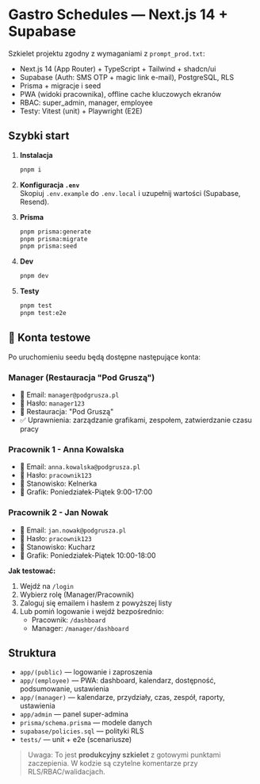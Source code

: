 # Gastro Schedules — Next.js 14 + Supabase

Szkielet projektu zgodny z wymaganiami z `prompt_prod.txt`:
- Next.js 14 (App Router) + TypeScript + Tailwind + shadcn/ui
- Supabase (Auth: SMS OTP + magic link e-mail), PostgreSQL, RLS
- Prisma + migracje i seed
- PWA (widoki pracownika), offline cache kluczowych ekranów
- RBAC: super_admin, manager, employee
- Testy: Vitest (unit) + Playwright (E2E)

## Szybki start

1. **Instalacja**  
   ```bash
   pnpm i
   ```

2. **Konfiguracja `.env`**  
   Skopiuj `.env.example` do `.env.local` i uzupełnij wartości (Supabase, Resend).

3. **Prisma**  
   ```bash
   pnpm prisma:generate
   pnpm prisma:migrate
   pnpm prisma:seed
   ```

4. **Dev**  
   ```bash
   pnpm dev
   ```

5. **Testy**  
   ```bash
   pnpm test
   pnpm test:e2e
   ```

## 👥 Konta testowe

Po uruchomieniu seedu będą dostępne następujące konta:

### Manager (Restauracja "Pod Gruszą")
- 📧 Email: `manager@podgrusza.pl`
- 🔑 Hasło: `manager123`
- 🏢 Restauracja: "Pod Gruszą"
- ✅ Uprawnienia: zarządzanie grafikami, zespołem, zatwierdzanie czasu pracy

### Pracownik 1 - Anna Kowalska
- 📧 Email: `anna.kowalska@podgrusza.pl`
- 🔑 Hasło: `pracownik123`
- 👔 Stanowisko: Kelnerka
- 📅 Grafik: Poniedziałek-Piątek 9:00-17:00

### Pracownik 2 - Jan Nowak
- 📧 Email: `jan.nowak@podgrusza.pl`
- 🔑 Hasło: `pracownik123`
- 👔 Stanowisko: Kucharz
- 📅 Grafik: Poniedziałek-Piątek 10:00-18:00

**Jak testować:**
1. Wejdź na `/login`
2. Wybierz rolę (Manager/Pracownik)
3. Zaloguj się emailem i hasłem z powyższej listy
4. Lub pomiń logowanie i wejdź bezpośrednio:
   - Pracownik: `/dashboard`
   - Manager: `/manager/dashboard`

## Struktura

- `app/(public)` — logowanie i zaproszenia
- `app/(employee)` — PWA: dashboard, kalendarz, dostępność, podsumowanie, ustawienia
- `app/(manager)` — kalendarze, przydziały, czas, zespół, raporty, ustawienia
- `app/admin` — panel super-admina
- `prisma/schema.prisma` — modele danych
- `supabase/policies.sql` — polityki RLS
- `tests/` — unit + e2e (scenariusze)

> Uwaga: To jest **produkcyjny szkielet** z gotowymi punktami zaczepienia. W kodzie są czytelne komentarze przy RLS/RBAC/walidacjach.
